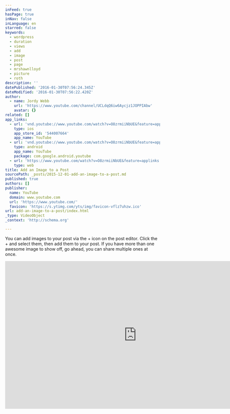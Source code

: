 ```yaml
---
inFeed: true
hasPage: true
inNav: false
inLanguage: en
starred: false
keywords:
  - wordpress
  - duration
  - views
  - add
  - image
  - post
  - page
  - mrshawnlloyd
  - picture
  - roth
description: ''
datePublished: '2016-01-30T07:56:24.345Z'
dateModified: '2016-01-30T07:56:22.420Z'
author:
  - name: Jordy Webb
    url: 'https://www.youtube.com/channel/UCLdqQ6iw6Aycjz1JOPPIAbw'
    avatar: {}
related: []
app_links:
  - url: 'vnd.youtube://www.youtube.com/watch?v=O8zrmiiNbUE&feature=applinks'
    type: ios
    app_store_id: '544007664'
    app_name: YouTube
  - url: 'vnd.youtube://www.youtube.com/watch?v=O8zrmiiNbUE&feature=applinks'
    type: android
    app_name: YouTube
    package: com.google.android.youtube
  - url: 'https://www.youtube.com/watch?v=O8zrmiiNbUE&feature=applinks'
    type: web
title: Add an Image to a Post
sourcePath: _posts/2015-12-01-add-an-image-to-a-post.md
published: true
authors: []
publisher:
  name: YouTube
  domain: www.youtube.com
  url: 'https://www.youtube.com/'
  favicon: 'https://s.ytimg.com/yts/img/favicon-vflz7uhzw.ico'
url: add-an-image-to-a-post/index.html
_type: VideoObject
_context: 'http://schema.org'

---
```

You can add images to your post via the + icon on the post editor. Click the + and select them, then add them to your post. If you have more than one awesome image to show off, go ahead, you can share multiple ones at once.

<iframe src="https://cdn.embedly.com/widgets/media.html?src=https%3A%2F%2Fwww.youtube.com%2Fembed%2FO8zrmiiNbUE%3Ffeature%3Doembed&amp;url=https%3A%2F%2Fwww.youtube.com%2Fwatch%3Fv%3DO8zrmiiNbUE&amp;image=https%3A%2F%2Fi.ytimg.com%2Fvi%2FO8zrmiiNbUE%2Fhqdefault.jpg&amp;key=b7d04c9b404c499eba89ee7072e1c4f7&amp;type=text%2Fhtml&amp;schema=youtube" width="854" height="480" scrolling="no" frameborder="0" allowfullscreen="allowfullscreen" style=""></iframe>